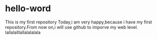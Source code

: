# hello-word
This is my first repository
Today,i am very happy,because i have my first repository.From now on,i will use github to imporve my web level.
lallalalllallalalalala
